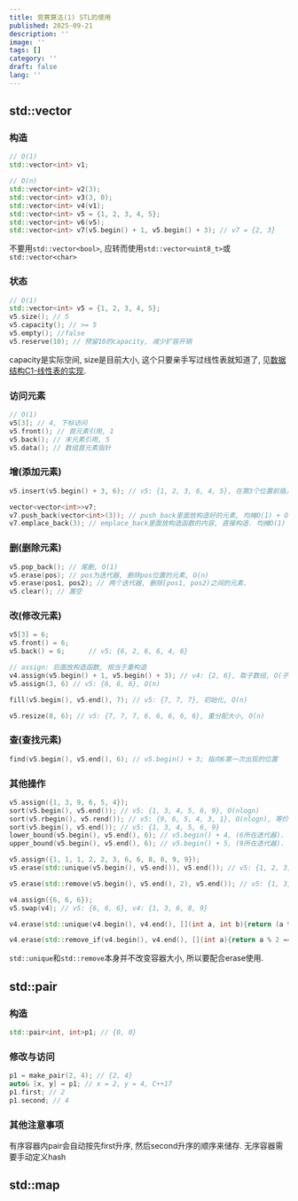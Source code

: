 ```yaml
---
title: 竞赛算法(1) STL的使用
published: 2025-09-21
description: ''
image: ''
tags: []
category: ''
draft: false 
lang: ''
---
```


## std::vector
### 构造
```cpp
// O(1)
std::vector<int> v1;

// O(n)
std::vector<int> v2(3);
std::vector<int> v3(3, 0);
std::vector<int> v4(v1);
std::vector<int> v5 = {1, 2, 3, 4, 5};
std::vector<int> v6(v5);
std::vector<int> v7(v5.begin() + 1, v5.begin() + 3); // v7 = {2, 3}
```

不要用`std::vector<bool>`, 应转而使用`std::vector<uint8_t>`或`std::vector<char>`

### 状态
```cpp
// O(1)
std::vector<int> v5 = {1, 2, 3, 4, 5};
v5.size(); // 5
v5.capacity(); // >= 5
v5.empty(); //false
v5.reserve(10); // 预留10的capacity, 减少扩容开销
```

capacity是实际空间, size是目前大小, 这个只要亲手写过线性表就知道了, 见[数据结构C1-线性表的实现](.././数据结构c1-线性表的实现/).

### 访问元素
```cpp
// O(1)
v5[3]; // 4, 下标访问
v5.front(); // 首元素引用, 1
v5.back(); // 末元素引用, 5
v5.data(); // 数组首元素指针
```

### 增(添加元素)
```cpp
v5.insert(v5.begin() + 3, 6); // v5: {1, 2, 3, 6, 4, 5}, 在第3个位置前插入6, O(n)

vector<vector<int>>v7;
v7.push_back(vector<int>(3)); // push_back里面放构造好的元素, 均摊O(1) + O(3)(构造成本)
v7.emplace_back(3); // emplace_back里面放构造函数的内容, 直接构造. 均摊O(1)
```

### 删(删除元素)
```cpp
v5.pop_back(); // 尾删, O(1)
v5.erase(pos); // pos为迭代器, 删除pos位置的元素, O(n)
v5.erase(pos1, pos2); // 两个迭代器, 删除[pos1, pos2)之间的元素.
v5.clear(); // 置空
```

### 改(修改元素)
```cpp
v5[3] = 6;
v5.front() = 6;
v5.back() = 6;      // v5: {6, 2, 6, 6, 4, 6}

// assign: 后面放构造函数, 相当于重构造
v4.assign(v5.begin() + 1, v5.begin() + 3); // v4: {2, 6}, 取子数组, O(子数组)
v5.assign(3, 6) // v5: {6, 6, 6}, O(n)

fill(v5.begin(), v5.end(), 7); // v5: {7, 7, 7}, 初始化, O(n)

v5.resize(8, 6); // v5: {7, 7, 7, 6, 6, 6, 6, 6}, 重分配大小, O(n)
```

### 查(查找元素)
```cpp
find(v5.begin(), v5.end(), 6); // v5.begin() + 3; 指向6第一次出现的位置
```

### 其他操作
```cpp
v5.assign({1, 3, 9, 6, 5, 4});
sort(v5.begin(), v5.end()); // v5: {1, 3, 4, 5, 6, 9}, O(nlogn)
sort(v5.rbegin(), v5.rend()); // v5: {9, 6, 5, 4, 3, 1}, O(nlogn), 等价于sort(v5.begin(), v5.end(), greater<int>());
sort(v5.begin(), v5.end()); // v5: {1, 3, 4, 5, 6, 9}
lower_bound(v5.begin(), v5.end(), 6); // v5.begin() + 4, (6所在迭代器). 返回第一个大于等于val的迭代器.
upper_bound(v5.begin(), v5.end(), 6); // v5.begin() + 5, (9所在迭代器). 返回第一个大于val的迭代器.

v5.assign({1, 1, 1, 2, 2, 3, 6, 6, 8, 8, 9, 9});
v5.erase(std::unique(v5.begin(), v5.end()), v5.end()); // v5: {1, 2, 3, 6, 8, 9}, 去除相邻重复, 一般排序后使用. O(n)

v5.erase(std::remove(v5.begin(), v5.end(), 2), v5.end()); // v5: {1, 3, 6, 8, 9}, 去除指定元素.

v4.assign({6, 6, 6});
v5.swap(v4); // v5: {6, 6, 6}, v4: {1, 3, 6, 8, 9}

v4.erase(std::unique(v4.begin(), v4.end(), [](int a, int b){return (a % 2 == 0) && (b % 2 == 0);}), v4.end()); // v4 = {1, 3, 6, 9}, 去除相邻的偶数. 总是保留满足判定条件的第一个.

v4.erase(std::remove_if(v4.begin(), v4.end(), [](int a){return a % 2 == 0;}), v4.end()); // v4 = {1, 3, 9}
```
`std::unique`和`std::remove`本身并不改变容器大小, 所以要配合erase使用.


## std::pair
### 构造
```cpp
std::pair<int, int>p1; // {0, 0}
```

### 修改与访问
```cpp
p1 = make_pair(2, 4); // {2, 4}
auto& [x, y] = p1; // x = 2, y = 4, C++17
p1.first; // 2
p1.second; // 4
```

### 其他注意事项
有序容器内pair会自动按先first升序, 然后second升序的顺序来储存. 无序容器需要手动定义hash

## std::map
